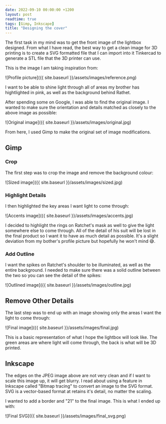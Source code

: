 ```yaml
---
date: 2022-09-10 00:00:00 +1200
layout: post
readtime: true
tags: [Gimp, Inkscape]
title: "Designing the cover"
---
```

The first task in my mind was to get the front image of the lightbox designed. From what I have read, the best way to get a clean image for 3D printing is to create a SVG formatted file that I can import into it Tinkercad to generate a STL file that the 3D printer can use.

This is the image I am taking inspiration from:

![Profile picture]({{ site.baseurl }}/assets/images/reference.png)

I want to be able to shine light through all of areas my brother has hightlighted in pink, as well as the background behind Rathet.

After spending some on Google, I was able to find the original image. I wanted to make sure the orientation and details matched as closely to the above image as possible:

![Original image]({{ site.baseurl }}/assets/images/original.jpg)

From here, I used Gimp to make the original set of image modifications.

## Gimp

### Crop

The first step was to crop the image and remove the background colour:

![Sized image]({{ site.baseurl }}/assets/images/sized.jpg)

### Highlight Details

I then highlighted the key areas I want light to come through:

![Accents image]({{ site.baseurl }}/assets/images/accents.jpg)

I decided to highlight the rings on Ratchet's mask as well to give the light somewhere else to come through. All of the detail of his suit will be lost in the final product so I want it to have as much detail as possible. It's a slight deviation from my bother's profile picture but hopefully he won't mind 😅.

### Add Outline

I want the spikes on Ratchet's shoulder to be illuminated, as well as the entire background. I needed to make sure there was a solid outline between the two so you can see the detail of the spikes:

![Outlined image]({{ site.baseurl }}/assets/images/outline.jpg)

## Remove Other Details

The last step was to end up with an image showing only the areas I want the light to come through:

![Final image]({{ site.baseurl }}/assets/images/final.jpg)

This is a basic representation of what I hope the lightbox will look like. The green areas are where light will come through, the back is what will be 3D printed.

## Inkscape

The edges on the JPEG image above are not very clean and if I want to scale this image up, it will get blurry. I read about using a feature in Inkscape called "Bitmap tracing" to convert an image to the SVG format. SVG is a vector-based format at retains it's detail, no matter the scaling.

I wanted to add a border and "21" to the final image. This is what I ended up with:

![Final SVG]({{ site.baseurl }}/assets/images/final_svg.png)
